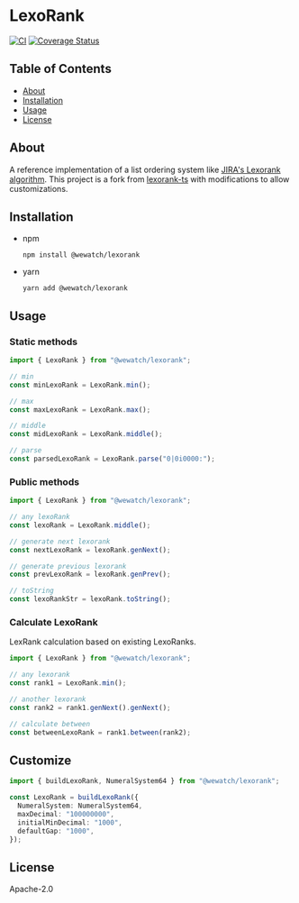 # LexoRank

[![CI](https://github.com/wewatch/lexorank/actions/workflows/ci.yml/badge.svg)](https://github.com/wewatch/lexorank/actions/workflows/ci.yml)
[![Coverage Status](https://coveralls.io/repos/github/wewatch/lexorank/badge.svg?branch=develop)](https://coveralls.io/github/wewatch/lexorank?branch=develop)

## Table of Contents

- [About](#about)
- [Installation](#installation)
- [Usage](#usage)
- [License](#license)

## About

A reference implementation of a list ordering system
like [JIRA's Lexorank algorithm](https://www.youtube.com/watch?v=OjQv9xMoFbg). This project is a fork
from [lexorank-ts](https://github.com/kvandake/lexorank-ts) with modifications to allow customizations.

## Installation

- npm

  ```shell
  npm install @wewatch/lexorank
  ```

- yarn

  ```shell
  yarn add @wewatch/lexorank
  ```

## Usage

### Static methods

```typescript
import { LexoRank } from "@wewatch/lexorank";

// min
const minLexoRank = LexoRank.min();

// max
const maxLexoRank = LexoRank.max();

// middle
const midLexoRank = LexoRank.middle();

// parse
const parsedLexoRank = LexoRank.parse("0|0i0000:");
```

### Public methods

```typescript
import { LexoRank } from "@wewatch/lexorank";

// any lexoRank
const lexoRank = LexoRank.middle();

// generate next lexorank
const nextLexoRank = lexoRank.genNext();

// generate previous lexorank
const prevLexoRank = lexoRank.genPrev();

// toString
const lexoRankStr = lexoRank.toString();
```

### Calculate LexoRank

LexRank calculation based on existing LexoRanks.

```typescript
import { LexoRank } from "@wewatch/lexorank";

// any lexorank
const rank1 = LexoRank.min();

// another lexorank
const rank2 = rank1.genNext().genNext();

// calculate between
const betweenLexoRank = rank1.between(rank2);
```

## Customize

```typescript
import { buildLexoRank, NumeralSystem64 } from "@wewatch/lexorank";

const LexoRank = buildLexoRank({
  NumeralSystem: NumeralSystem64,
  maxDecimal: "100000000",
  initialMinDecimal: "1000",
  defaultGap: "1000",
});
```

## License

Apache-2.0
